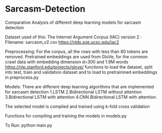 # Sarcasm-Detection
Comparative Analysis of different deep learning models for sarcasm detection

Dataset used of this: The Internet Argument Corpus (IAC) version 2 : Filename: sarcasm_v2.csv 
https://nlds.soe.ucsc.edu/iac2

Preprocessing:
For the corpus, all the rows with less than 80 tokens are removed. Pretrained embeddings are used from GloVe, for the common crawl data with embedding dimension d=300 and 1.9M words
https://nlp.stanford.edu/projects/glove/
functions to load the dataset, split into test, train and validation dataset and to load to pretrainined embeddings in preprocess.py

Models:
There are different deep learning algorithms that are implemented for sarcasm detection
1.LSTM 
2.Bidirectional LSTM without attention
3.Bidirectional LSTM with attention
4.CNN Bidirectional LSTM with attention.

The selected model is complied and trained using k-fold cross validation 

Functions for compiling and training the models in models.py


To Run:
python main.py
